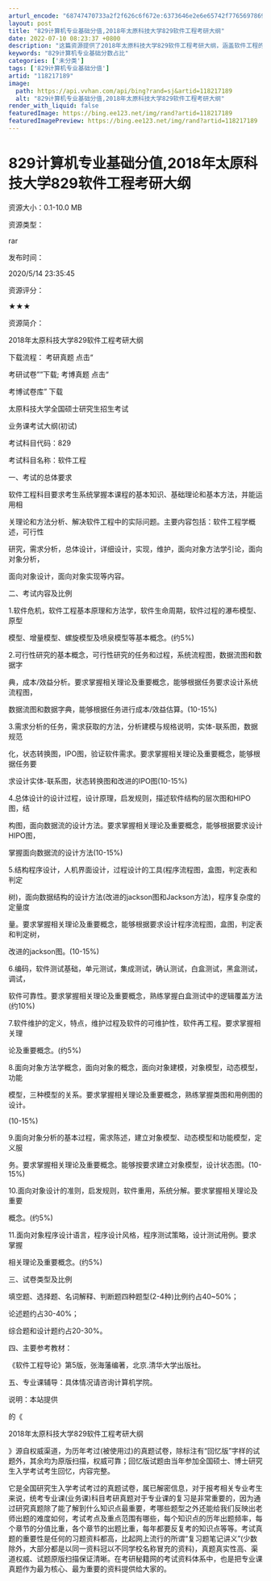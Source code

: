 ```yaml
---
arturl_encode: "68747470733a2f2f626c6f672e:6373646e2e6e65742f77656978696e5f34323534393135342f:61727469636c652f64657461696c732f313138323137313839"
layout: post
title: "829计算机专业基础分值,2018年太原科技大学829软件工程考研大纲"
date: 2022-07-10 08:23:37 +0800
description: "这篇资源提供了2018年太原科技大学829软件工程考研大纲，涵盖软件工程的基本知识、理论和方法。大纲"
keywords: "829计算机专业基础分数占比"
categories: ['未分类']
tags: ['829计算机专业基础分值']
artid: "118217189"
image:
  path: https://api.vvhan.com/api/bing?rand=sj&artid=118217189
  alt: "829计算机专业基础分值,2018年太原科技大学829软件工程考研大纲"
render_with_liquid: false
featuredImage: https://bing.ee123.net/img/rand?artid=118217189
featuredImagePreview: https://bing.ee123.net/img/rand?artid=118217189
---
```


# 829计算机专业基础分值,2018年太原科技大学829软件工程考研大纲

资源大小：0.1-10.0 MB

资源类型：

rar

发布时间：

2020/5/14 23:35:45

资源评分：

★★★

资源简介：

2018年太原科技大学829软件工程考研大纲

下载流程： 考研真题 点击“

考研试卷””下载; 考博真题 点击“

考博试卷库” 下载

太原科技大学全国硕士研究生招生考试

业务课考试大纲(初试)

考试科目代码：829

考试科目名称：软件工程

一、考试的总体要求

软件工程科目要求考生系统掌握本课程的基本知识、基础理论和基本方法，并能运用相

关理论和方法分析、解决软件工程中的实际问题。主要内容包括：软件工程学概述，可行性

研究，需求分析，总体设计，详细设计，实现，维护，面向对象方法学引论，面向对象分析，

面向对象设计，面向对象实现等内容。

二、考试内容及比例

1.软件危机，软件工程基本原理和方法学，软件生命周期，软件过程的瀑布模型、原型

模型、增量模型、螺旋模型及喷泉模型等基本概念。(约5%)

2.可行性研究的基本概念，可行性研究的任务和过程，系统流程图，数据流图和数据字

典，成本/效益分析。要求掌握相关理论及重要概念，能够根据任务要求设计系统流程图，

数据流图和数据字典，能够根据任务进行成本/效益估算。(10-15%)

3.需求分析的任务，需求获取的方法，分析建模与规格说明，实体-联系图，数据规范

化，状态转换图，IPO图，验证软件需求。要求掌握相关理论及重要概念，能够根据任务要

求设计实体-联系图，状态转换图和改进的IPO图(10-15%)

4.总体设计的设计过程，设计原理，启发规则，描述软件结构的层次图和HIPO图，结

构图，面向数据流的设计方法。要求掌握相关理论及重要概念，能够根据要求设计HIPO图，

掌握面向数据流的设计方法(10-15%)

5.结构程序设计，人机界面设计，过程设计的工具(程序流程图，盒图，判定表和判定

树)，面向数据结构的设计方法(改进的jackson图和Jackson方法)，程序复杂度的定量度

量。要求掌握相关理论及重要概念，能够根据要求设计程序流程图，盒图，判定表和判定树，

改进的jackson图。(10-15%)

6.编码，软件测试基础，单元测试，集成测试，确认测试，白盒测试，黑盒测试，调试，

软件可靠性。要求掌握相关理论及重要概念，熟练掌握白盒测试中的逻辑覆盖方法(约10%)

7.软件维护的定义，特点，维护过程及软件的可维护性，软件再工程。要求掌握相关理

论及重要概念。(约5%)

8.面向对象方法学概念，面向对象的概念，面向对象建模，对象模型，动态模型，功能

模型，三种模型的关系。要求掌握相关理论及重要概念，熟练掌握类图和用例图的设计。

(10-15%)

9.面向对象分析的基本过程，需求陈述，建立对象模型、动态模型和功能模型，定义服

务。要求掌握相关理论及重要概念。能够按要求建立对象模型，设计状态图。(10-15%)

10.面向对象设计的准则，启发规则，软件重用，系统分解。要求掌握相关理论及重要

概念。(约5%)

11.面向对象程序设计语言，程序设计风格，程序测试策略，设计测试用例。要求掌握

相关理论及重要概念。(约5%)

三、试卷类型及比例

填空题、选择题、名词解释、判断题四种题型(2-4种)比例约占40~50%；

论述题约占30-40%；

综合题和设计题约占20-30%。

四、主要参考教材：

《软件工程导论》第5版，张海藩编著，北京.清华大学出版社。

五、专业课辅导：具体情况请咨询计算机学院。

说明：本站提供

的《

2018年太原科技大学829软件工程考研大纲

》源自权威渠道，为历年考过(被使用过)的真题试卷，除标注有“回忆版”字样的试题外，其余均为原版扫描，权威可靠；回忆版试题由当年参加全国硕士、博士研究生入学考试考生回忆，内容完整。

它是全国研究生入学考试考过的真题试卷，属已解密信息，对于报考相关专业考生来说，统考专业课(业务课)科目考研真题对于专业课的复习是非常重要的，因为通过研究真题除了能了解到什么知识点最重要，考哪些题型之外还能给我们反映出老师出题的难度如何，考试考点及重点范围有哪些，每个知识点的历年出题频率，每个章节的分值比重，各个章节的出题比重，每年都要反复考的知识点等等。考试真题的重要性是任何的习题资料都高，比起网上流行的所谓“复习题笔记讲义”(少数除外，大部分都是以同一资料冠以不同学校名称冒充的资料)，真题真实性高、渠道权威、试题原版扫描保证清晰。在考研秘籍网的考试资料体系中，也是把专业课真题作为最为核心、最为重要的资料提供给大家的。